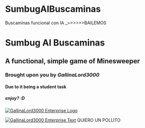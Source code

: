 # SumbugAIBuscaminas
Buscaminas funcional con IA
_>>>>>>BAILEMOS
# Sumbug AI Buscaminas
## A functional, simple game of Minesweeper
### Brought upon you by *GallinaLord3000*
#### Due to it being a student task
##### enjoy? :D


[![GallinaLord3000 Enterprise Logo](http://https://drive.google.com/file/d/11cy3cYKC47C_8QoF10vrkADiVu2-KV1F/view?usp=sharing "GallinaLord3000 Enterprise Logo")](http://https://drive.google.com/file/d/11cy3cYKC47C_8QoF10vrkADiVu2-KV1F/view?usp=sharing "GallinaLord3000 Enterprise Logo")

[![GallinaLord3000 Enterprise Text](https://drive.google.com/file/d/1uE4HTwI_grYt1Idp4ubuxSbaeAwW65DP/view?usp=sharing "GallinaLord3000 Enterprise Text")](https://drive.google.com/file/d/1uE4HTwI_grYt1Idp4ubuxSbaeAwW65DP/view?usp=sharing "GallinaLord3000 Enterprise Text")
QUIERO UN POLLITO